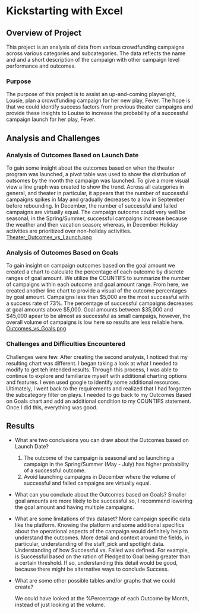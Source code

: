 
# Kickstarting with Excel

## Overview of Project
This project is an analysis of data from various crowdfunding campaigns across various categories and subcategories. The data reflects the name and and a short description of the campaign with other campaign level performance and outcomes.

### Purpose
The purpose of this project is to assist an up-and-coming playwright, Lousie, plan a crowdfunding campaign for her new play, Fever. The hope is that we could identify success factors from previous theater campaigns and provide these insights to Louise to increase the probability of a successful campaign launch for her play, Fever.
## Analysis and Challenges

### Analysis of Outcomes Based on Launch Date
To gain some insight about the outcomes based on when the theater program was launched, a pivot table was used to show the distribution of outsomes by the month the campaign was launched. To give a more visual view a line graph was created to show the trend.
Across all categories in general, and theater in particular, it appears that the number of successful campaigns spikes in May and gradually decreases to a low in September before rebounding.  In December, the number of successful and failed campaigns are virtually equal. The campaign outcome could very well be seasonal; in the Spring/Summer, successful campaigns increase because the weather and then vacation season; whereas, in December Holiday activities are prioritized over non-holiday activities. 
[Theater_Outcomes_vs_Launch.png](https://github.com/ericajackson8/kickstarter-analysis/blob/main/Resources/Theater_Outcomes_vs_Launch.png)

### Analysis of Outcomes Based on Goals
To gain insight on campaign outcomes based on the goal amount we created a chart to calculate the percentage of each outcome by discrete ranges of goal amount.  We utilize the COUNTIFS to summarize the number of campaigns within each outcome and goal amount range. From here, we created another line chart to provide a visual of the outcome percentages by goal amount.
Campaigns less than $5,000 are the most successful with a success rate of 73%. The percentage of successful campaigns decreases at goal amounts above $5,000.  Goal amounts between $35,000 and $45,000 apear to be almost as successful as small campaigs, however, the overall volume of campaigns is low here so results are less reliable here. 
[Outcomes_vs_Goals.png](https://github.com/ericajackson8/kickstarter-analysis/blob/main/Resources/Outcomes_vs_Goals.png)
### Challenges and Difficulties Encountered
Challenges were few.  After creating the second analysis, I noticed that my resulting chart was different. I began taking a look at what I needed to modify to get teh intended results.  Through this process, I was able to continue to explore and familiarize myself with additional charting options and features.  I even used google to identify some additional resources.  Ultimately, I went back to the requirements and realized that I had forgotten the subcategory filter on plays. I needed to go back to my Outcomes Based on Goals chart and add an additional condition to my COUNTIFS statement. Once I did this, everything was good.
## Results

- What are two conclusions you can draw about the Outcomes based on Launch Date?
  1. The outcome of the campaign is seasonal and so launching a campaign in the Spring/Summer (May - July) has higher probability of a successful outcome.
  2. Avoid launching campaigns in December where the volume of successful and failed campaigns are virtually equal.

- What can you conclude about the Outcomes based on Goals?
    Smaller goal amounts are more likely to be successful so, I recommend lowering the goal amount and having multiple campaigns.
- What are some limitations of this dataset?
    More campaign specific data like the platform.  Knowing the platform and some additional specifics about the operational aspects of the campaign would definitely help to understand the outcomes.
    More detail and context around the fields, in particular, understanding of the staff_pick and spotlight data.
    Understanding of how Successful vs. Failed was defined.  For example, is Successful based on the ration of Pledged to Goal being greater than a certain threshold.  If so, understanding this detail would be good, because there might be alternative ways to conclude Success.

- What are some other possible tables and/or graphs that we could create?

    We could have looked at the %Percentage of each Outcome by Month, instead of just looking at the volume.
